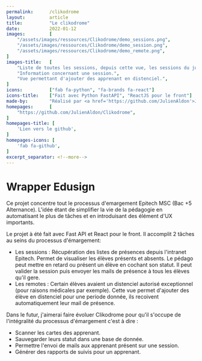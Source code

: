 ```yaml
---
permalink:      /clikodrome
layout:         article
title:          "Le clikodrome"
date:           2022-01-12
images:         [
    "/assets/images/ressources/Clikodrome/demo_sessions.png",
    "/assets/images/ressources/Clikodrome/demo_session.png",
    "/assets/images/ressources/Clikodrome/demo_remote.png",
]
images-title:   [
    "Liste de toutes les sessions, depuis cette vue, les sessions du jour peuvent être ajoutés.",
    "Information concernant une session.",
    "Vue permettant d'ajouter des apprenant en distenciel.",
]
icons:          ["fab fa-python", "fa-brands fa-react"]
icons-title:    ["Fait avec Python FastAPI", "ReactJS pour le front"]
made-by:        "Réalisé par <a href='https://github.com/JulienAldon'>Julien Aldon</a>"
homepages:      [
    "https://github.com/JulienAldon/Clikodrome",
]
homepages-title: [
    'Lien vers le github',
]
homepages-icons: [
    'fab fa-github',
]
excerpt_separator: <!--more-->
---
```

# Wrapper Edusign
Ce projet concentre tout le processus d'emargement Epitech MSC (Bac +5 Alternance). L'idée étant de simplifier la vie de la pédagogie
en automatisant le plus de tâches et en introduisant des élément d'UX importants.
<!--more-->
Le projet à été fait avec Fast API et React pour le front. Il accomplit 2 tâches au seins du processus d'émargement:
- Les sessions : Récupération des listes de présences depuis l'intranet Epitech. Permet de visualiser les élèves présents et absents. Le pédago peut mettre en retard ou présent un élève en cochant son statut. Il peut valider la session puis envoyer les mails de présence à tous les élèves qu'il gere.
- Les remotes : Certain élèves avaient un distenciel autorisé exceptionnel (pour raisons médicales par exemple). Cette vue permet d'ajouter des élève en distenciel pour une periode donnée, ils recoivent automatiquement leur mail de présence.

Dans le futur, j'aimerai faire évoluer Clikodrome pour qu'il s'occupe de l'intégralité du processus d'émargement c'est à dire : 
- Scanner les cartes des apprenant.
- Sauvegarder leurs statut dans une base de donnée.
- Permettre l'envoi de mails aux apprenant présent sur une session.
- Générer des rapports de suivis pour un apprenant.